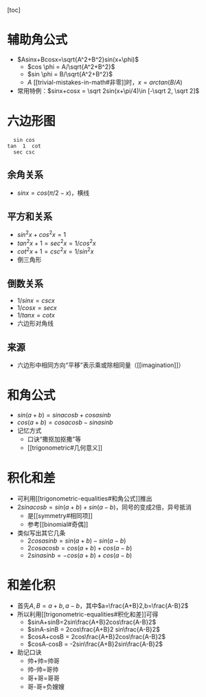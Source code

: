 [toc]
# 辅助角公式
- $Asinx+Bcosx=\sqrt{A^2+B^2}sin(x+\phi)$
  - $cos \phi = A/\sqrt{A^2+B^2}$
  - $sin \phi = B/\sqrt{A^2+B^2}$
  - $A$ [[trivial-mistakes-in-math#非零]]时，$x=arctan (B/A)$
- 常用特例：$sinx+cosx = \sqrt 2sin(x+\pi/4)\in [-\sqrt 2, \sqrt 2]$
# 六边形图
```
  sin cos
tan  1  cot
  sec csc
```
## 余角关系
- $sinx=cos(\pi/2-x)$，横线
## 平方和关系
- $sin^2x+cos^2x=1$
- $tan^2x + 1=sec^2x=1/cos^2x$
- $cot^2x+1=csc^2x=1/sin^2x$
- 倒三角形
## 倒数关系
- $1/sinx=cscx$
- $1/cosx=secx$
- $1/tanx=cotx$
- 六边形对角线
## 来源
- 六边形中相同方向“平移”表示乘或除相同量（[[imagination]]）
# 和角公式
- $sin(a+b)=sinacosb+cosasinb$
- $cos(a+b)=cosacosb-sinasinb$
- 记忆方式
  - 口诀“撒抠加抠撒”等
  - [[trigonometric#几何意义]]
# 积化和差
- 可利用[[trigonometric-equalities#和角公式]]推出
- $2sinacosb = sin(a+b)+sin(a-b)$，同号的变成2倍，异号抵消
  - 是[[symmetry#相同项]]
  - 参考[[binomial#奇偶]]
- 类似写出其它几条
  - $2cosasinb = sin(a+b) - sin(a-b)$
  - $2cosacosb = cos(a+b) + cos(a-b)$
  - $2sinasinb = -cos(a+b) + cos(a-b)$
# 和差化积
- 首先$A,B=a+b, a-b$，其中$a=\frac{A+B}2,b=\frac{A-B}2$
- 所以利用[[trigonometric-equalities#积化和差]]可得
  - $sinA+sinB=2sin\frac{A+B}2cos\frac{A-B}2$
  - $sinA-sinB = 2cos\frac{A+B}2 sin\frac{A-B}2$
  - $cosA+cosB = 2cos\frac{A+B}2cos\frac{A-B}2$
  - $cosA-cosB = -2sin\frac{A+B}2sin\frac{A-B}2$
- 助记口诀
  - 帅+帅=帅哥
  - 帅-帅=哥帅
  - 哥+哥=哥哥
  - 哥-哥=负嫂嫂